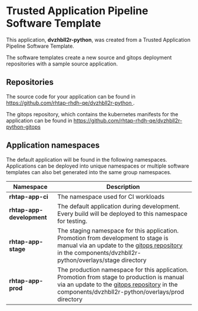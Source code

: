 # Trusted Application Pipeline Software Template

This application, **dvzhbll2r-python**, was created from a Trusted Application Pipeline Software Template.

The software templates create a new source and gitops deployment repositories with a sample source application. 

## Repositories

The source code for your application can be found in [https://github.com/rhtap-rhdh-qe/dvzhbll2r-python ](https://github.com/rhtap-rhdh-qe/dvzhbll2r-python ).
 
The gitops repository, which contains the kubernetes manifests for the application can be found in 
[https://github.com/rhtap-rhdh-qe/dvzhbll2r-python-gitops ](https://github.com/rhtap-rhdh-qe/dvzhbll2r-python-gitops ) 

## Application namespaces 

The default application will be found in the following namespaces. Applications can be deployed into unique namespaces or multiple software templates can also bet generated into the same group namespaces.  

|  Namespace   |  Description   |  
| -------- | -------- |
| **rhtap-app-ci** | The namespace used for CI workloads |
| **rhtap-app-development** | The default application during development. Every build will be deployed to this namespace for testing. |
| **rhtap-app-stage** | The staging namespace for this application. Promotion from development to stage is manual via an update to the [gitops repository](https://github.com/rhtap-rhdh-qe/dvzhbll2r-python-gitops ) in the components/dvzhbll2r-python/overlays/stage directory |
| **rhtap-app-prod** | The production namespace for this application. Promotion from stage to production is manual via an update to the [gitops repository](https://github.com/rhtap-rhdh-qe/dvzhbll2r-python-gitops ) in the components/dvzhbll2r-python/overlays/prod directory |